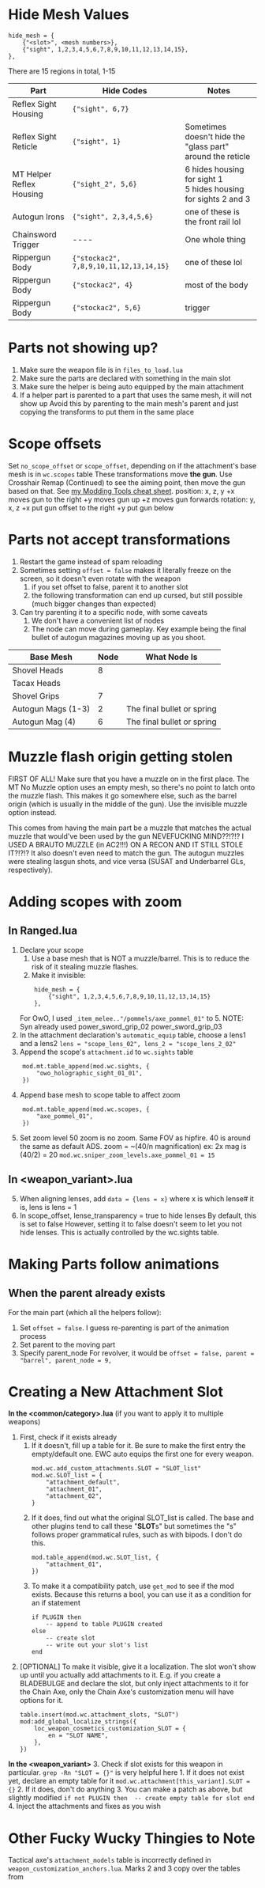 # Hide Mesh Values
```
hide_mesh = {
	{"<slot>", <mesh numbers>},
	{"sight", 1,2,3,4,5,6,7,8,9,10,11,12,13,14,15},
},
```
There are 15 regions in total, 1-15

| Part                     | Hide Codes                              | Notes                                                             |
| ------------------------ | --------------------------------------- | ----------------------------------------------------------------- |
| Reflex Sight Housing     | `{"sight", 6,7}`                        |                                                                   |
| Reflex Sight Reticle     | `{"sight", 1}`                          | Sometimes doesn't hide the "glass part" around the reticle        |
| MT Helper Reflex Housing | `{"sight_2", 5,6}`                      | 6 hides housing for sight 1<br>5 hides housing for sights 2 and 3 |
| Autogun Irons            | `{"sight", 2,3,4,5,6}`                  | one of these is the front rail lol                                |
| Chainsword Trigger       | ----                                    | One whole thing                                                   |
| Rippergun Body           | `{"stockac2", 7,8,9,10,11,12,13,14,15}` | one of these lol                                                  |
| Rippergun Body           | `{"stockac2", 4}`                       | most of the body                                                  |
| Rippergun Body           | `{"stockac2", 5,6}`                     | trigger                                                           |

# Parts not showing up?
1. Make sure the weapon file is in `files_to_load.lua`
2. Make sure the parts are declared with something in the main slot
3. Make sure the helper is being auto equipped by the main attachment
4. If a helper part is parented to a part that uses the same mesh, it will not show up
    Avoid this by parenting to the main mesh's parent and just copying the transforms to put them in the same place

# Scope offsets
Set `no_scope_offset` or `scope_offset`, depending on if the attachment's base mesh is in `wc.scopes` table
These transformations move **the gun**. Use Crosshair Remap (Continued) to see the aiming point, then move the gun based on that. See [my Modding Tools cheat sheet](moddingtoolsCheatSheet.png).
position: x, z, y
    +x moves gun to the right
    +y moves gun up
    +z moves gun forwards
rotation: y, x, z
	+x put gun offset to the right
	+y put gun below
# Parts not accept transformations
1. Restart the game instead of spam reloading
2. Sometimes setting `offset = false` makes it literally freeze on the screen, so it doesn't even rotate with the weapon
	1. if you set offset to false, parent it to another slot
	2. the following transformation can end up cursed, but still possible (much bigger changes than expected)
3. Can try parenting it to a specific node, with some caveats
    1. We don't have a convenient list of nodes
    2. The node can move during gameplay. Key example being the final bullet of autogun magazines moving up as you shoot.
    
| Base Mesh          | Node | What Node Is               |
| ------------------ | ---- | -------------------------- |
| Shovel Heads       | 8    |                            |
| Tacax Heads        |      |                            |
| Shovel Grips       | 7    |                            |
| Autogun Mags (1-3) | 2    | The final bullet or spring |
| Autogun Mag (4)    | 6    | The final bullet or spring |


# Muzzle flash origin getting stolen
FIRST OF ALL! Make sure that you have a muzzle on in the first place. The MT No Muzzle option uses an empty mesh, so there's no point to latch onto the muzzle flash. This makes it go somewhere else, such as the barrel origin (which is usually in the middle of the gun). Use the invisible muzzle option instead.

This comes from having the main part be a muzzle that matches the actual muzzle that would've been used by the gun
    NEVEFUCKING MIND??!?!? I USED A BRAUTO MUZZLE (in AC2!!!) ON A RECON AND IT STILL STOLE IT?!?!?
It also doesn't even need to match the gun. The autogun muzzles were stealing lasgun shots, and vice versa (SUSAT and Underbarrel GLs, respectively). 
# Adding scopes with zoom
## In Ranged.lua
1. Declare your scope
    1. Use a base mesh that is NOT a muzzle/barrel. This is to reduce the risk of it stealing muzzle flashes.
    2. Make it invisible: 
    ```
        hide_mesh = {
			{"sight", 1,2,3,4,5,6,7,8,9,10,11,12,13,14,15}
		}, 
	```
    For OwO, I used `_item_melee.."/pommels/axe_pommel_01"` to 5. 
	NOTE: Syn already used
        power_sword_grip_02
        power_sword_grip_03
2.  In the attachment declaration's `automatic_equip` table, choose a lens1 and a lens2
	`lens = "scope_lens_02", lens_2 = "scope_lens_2_02"`
3. Append the scope's `attachment.id` to `wc.sights` table
```
	mod.mt.table_append(mod.wc.sights, {
        "owo_holographic_sight_01_01",
    })
```
4. Append base mesh to scope table to affect zoom
```
	mod.mt.table_append(mod.wc.scopes, {
        "axe_pommel_01",
    })
```
5. Set zoom level
	50 zoom is no zoom. Same FOV as hipfire. 40 is around the same as default ADS.
	zoom = ~(40/n magnification)
		ex: 2x mag is (40/2) = 20
    `mod.wc.sniper_zoom_levels.axe_pommel_01 = 15`
## In <weapon_variant>.lua
5. When aligning lenses, add `data = {lens = x}` where x is which lense# it is, lens is lens = 1
6. In scope_offset, lense_transparency = true to hide lenses
	By default, this is set to false
	However, setting it to false doesn't seem to let you not hide lenses. This is actually controlled by the wc.sights table.

# Making Parts follow animations
## When the parent already exists
For the main part (which all the helpers follow):
1. Set `offset = false`. I guess re-parenting is part of the animation process
2. Set parent to the moving part
3. Specify parent_node
For revolver, it would be `offset = false, parent = "barrel", parent_node = 9,`
# Creating a New  Attachment Slot
**In the <common/category>.lua** (if you want to apply it to multiple weapons)
1. First, check if it exists already
	1. If it doesn't, fill up a table for it. Be sure to make the first entry the empty/default one. EWC auto equips the first one for every weapon.
		```
		mod.wc.add_custom_attachments.SLOT = "SLOT_list"
		mod.wc.SLOT_list = {
			"attachment_default",
			"attachment_01",
			"attachment_02",
		}
		```
	2. If it does, find out what the original SLOT_list is called. The base and other plugins tend to call these "**SLOT**s" but sometimes the "s" follows proper grammatical rules, such as with bipods. I don't do this. 
		```
		mod.table_append(mod.wc.SLOT_list, {
			"attachment_01",
		})
		```
	3. To make it a compatibility patch, use `get_mod` to see if the mod exists. Because this returns a bool, you can use it as a condition for an if statement
		```
		if PLUGIN then 
			-- append to table PLUGIN created
		else
			-- create slot
			-- write out your slot's list
		end
		```
2. \[OPTIONAL\] To make it visible, give it a localization. The slot won't show up until you actually add attachments to it. E.g. if you create a BLADEBULGE and declare the slot, but only inject attachments to it for the Chain Axe, only the Chain Axe's customization menu will have options for it.
	```
	table.insert(mod.wc.attachment_slots, "SLOT")
	mod:add_global_localize_strings({
		loc_weapon_cosmetics_customization_SLOT = {
			en = "SLOT NAME",
		},
	})
	```
**In the <weapon_variant>**
3. Check if slot exists for this weapon in particular.
	`grep -Rn "SLOT = {}"` is very helpful here
	1. If it does not exist yet, declare an empty table for it
	   `mod.wc.attachment[this_variant].SLOT = {}`
	2. If it does, don't do anything
	3. You can make a patch as above, but slightly modified
		```
		if not PLUGIN then 
			-- create empty table for slot
		end
		```
4. Inject the attachments and fixes as you wish

# Other Fucky Wucky Thingies to Note
Tactical axe's `attachment_models` table is incorrectly defined in `weapon_customization_anchors.lua`. Marks 2 and 3 copy over the tables from 